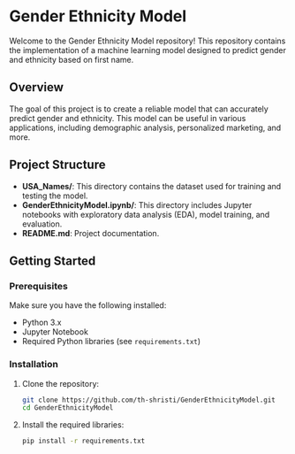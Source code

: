 # Gender Ethnicity Model

Welcome to the Gender Ethnicity Model repository! This repository contains the implementation of a machine learning model designed to predict gender and ethnicity based on first name.

## Overview

The goal of this project is to create a reliable model that can accurately predict gender and ethnicity. This model can be useful in various applications, including demographic analysis, personalized marketing, and more.

## Project Structure

- **USA_Names/**: This directory contains the dataset used for training and testing the model.
- **GenderEthnicityModel.ipynb/**: This directory includes Jupyter notebooks with exploratory data analysis (EDA), model training, and evaluation.
- **README.md**: Project documentation.

## Getting Started

### Prerequisites

Make sure you have the following installed:

- Python 3.x
- Jupyter Notebook
- Required Python libraries (see `requirements.txt`)

### Installation

1. Clone the repository:
   ```bash
   git clone https://github.com/th-shristi/GenderEthnicityModel.git
   cd GenderEthnicityModel
   ```

2. Install the required libraries:
   ```bash
   pip install -r requirements.txt
   ```

